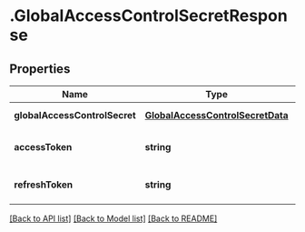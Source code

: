 # .GlobalAccessControlSecretResponse

## Properties

Name | Type | Description | Notes
------------ | ------------- | ------------- | -------------
**globalAccessControlSecret** | [**GlobalAccessControlSecretData**](GlobalAccessControlSecretData.md) |  | [default to undefined]
**accessToken** | **string** |  | [optional] [default to undefined]
**refreshToken** | **string** |  | [optional] [default to undefined]


[[Back to API list]](../README.md#documentation-for-api-endpoints) [[Back to Model list]](../README.md#documentation-for-models) [[Back to README]](../README.md)
